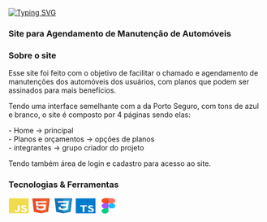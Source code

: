 [![Typing SVG](https://readme-typing-svg.herokuapp.com/?color=1E90FFF&size=35&center=true&vCenter=true&width=1000&lines=+Projeto+Porto+Seguro+2024+)](https://git.io/typing-svg)


### Site para Agendamento de Manutenção de Automóveis


### Sobre o site
<p>Esse site foi feito com o objetivo de facilitar o chamado e agendamento de manutenções dos automóveis dos usuários, com planos que podem ser assinados para mais benefícios.<p/>
<p>Tendo uma interface semelhante com a da Porto Seguro, com tons de azul e branco, o site é composto por 4 páginas sendo elas: </p>
<p>
- Home -> principal <br>
- Planos e orçamentos -> opções de planos <br>
- integrantes -> grupo criador do projeto <br> 
</p>
<p>Tendo também área de login e cadastro para acesso ao site.</p>



### Tecnologias & Ferramentas
<div style="display: inline_block">
<img align="center" alt="Gabi-Js" height="30" width="40" src="https://raw.githubusercontent.com/devicons/devicon/master/icons/javascript/javascript-plain.svg">
<img align="center" alt="Gabi-HTML" height="30" width="40" src="https://raw.githubusercontent.com/devicons/devicon/master/icons/html5/html5-original.svg">
<img align="center" alt="Gabi-CSS" height="30" width="40" src="https://raw.githubusercontent.com/devicons/devicon/master/icons/css3/css3-original.svg">
<img align="center" alt="Gabi-typeS" height="30" width="40" src="https://raw.githubusercontent.com/devicons/devicon/master/icons/typescript/typescript-original.svg">
<img align="center" alt="Gabi-figma" height="30" width="40" src="https://raw.githubusercontent.com/devicons/devicon/master/icons/figma/figma-original.svg">
</div>